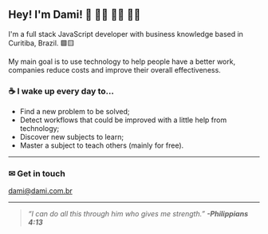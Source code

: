 ## Hey! I'm Dami! 👋 👨‍💻 👨‍🎓 👨‍🏫

I'm a full stack JavaScript developer with business knowledge based in Curitiba, Brazil. 🟩🟨

My main goal is to use technology to help people have a better work, companies reduce costs and improve their overall effectiveness.

### ☕ I wake up every day to...

- Find a new problem to be solved;
- Detect workflows that could be improved with a little help from technology;
- Discover new subjects to learn;
- Master a subject to teach others (mainly for free).
<!-- - Run {bracketz.one}. -->

---

### ✉ Get in touch

<dami@dami.com.br>

<!-- ---

### 🧱 I can build applications using...

#### Languages:

[![HTML5](https://img.shields.io/badge/HTML5-E34F26?style=for-the-badge&logo=html5&logoColor=white)](https://developer.mozilla.org/en-US/docs/Web/Guide/HTML/HTML5) [![CSS3](https://img.shields.io/badge/CSS3-1572B6?style=for-the-badge&logo=css3&logoColor=white)](https://developer.mozilla.org/en-US/docs/Web/CSS) [![JavaScript](https://img.shields.io/badge/JavaScript-F7DF1E?style=for-the-badge&logo=javascript&logoColor=black)](https://developer.mozilla.org/en-US/docs/Web/JavaScript) [![TypeScript](https://img.shields.io/badge/TypeScript-007ACC?style=for-the-badge&logo=typescript&logoColor=white)](https://www.typescriptlang.org/)

#### Libraries and frameworks:

[![ReactJS](https://img.shields.io/badge/React.js-282C34?style=for-the-badge&logo=react&logoColor=61DAFB)](https://reactjs.org/) [![Next.JS](https://img.shields.io/badge/Next.JS-000000?style=for-the-badge&logo=next.js&logoColor=white)](https://nextjs.org/) [![Svelte](https://img.shields.io/badge/Svelte-4A4A55?style=for-the-badge&logo=svelte&logoColor=FF3E00)](https://svelte.dev/) <br />

[![JSON](https://img.shields.io/badge/JSON-000000?style=for-the-badge&logo=json&logoColor=white)](https://www.json.org/json-en.html) [![JWT](https://img.shields.io/badge/JWT-000000?style=for-the-badge&logo=json-web-tokens&logoColor=white)](https://jwt.io/) [![Passport.js](https://img.shields.io/badge/Passport.js-3CFF97?style=for-the-badge&logo=passport&logoColor=black)](http://www.passportjs.org/) <br />
[![NodeJS](https://img.shields.io/badge/Node.js-339933?style=for-the-badge&logo=node.js&logoColor=white)](https://nodejs.org/en/) [![ExpressJS](https://img.shields.io/badge/Express-000000?style=for-the-badge&logo=express&logoColor=white)](https://expressjs.com/) [![Strapi](https://img.shields.io/badge/Strapi-2F2E8B?style=for-the-badge&logo=strapi&logoColor=white)](https://strapi.io/)<br />
[![MongoDB](https://img.shields.io/badge/MongoDB-4EA94B?style=for-the-badge&logo=mongodb&logoColor=white)](https://www.mongodb.com/) [![MySQL](https://img.shields.io/badge/MySQL-4479a1?style=for-the-badge&logo=mysql&logoColor=white)](https://www.mysql.com/)

### 🧰 ...with the help of these tools:

[![VSCode](https://img.shields.io/badge/Visual_Studio_Code-007ACC?style=flat-square&logo=visual-studio-code&logoColor=white)](https://code.visualstudio.com/) [![Postman](https://img.shields.io/badge/Postman-E34F26?style=flat-square&logo=postman&logoColor=white)](https://www.postman.com/) [![GitHub](https://img.shields.io/badge/GitHub-000000?style=flat-square&logo=github&logoColor=white)](https://github.com/dami-i/) [![NPM](https://img.shields.io/badge/npm-f2f2f2?style=flat-square&logo=npm&logoColor=CB0000)](https://www.npmjs.com/) [![Yarn](https://img.shields.io/badge/Yarn-2C8EBB?style=flat-square&logo=yarn&logoColor=white)](https://yarnpkg.com/) [![Webpack](https://img.shields.io/badge/Webpack-8DD6F9?style=flat-square&logo=webpack&logoColor=black)](https://webpack.js.org/) [![Gulp](https://img.shields.io/badge/Gulp-CF4647?style=flat-square&logo=gulp&logoColor=white)](https://gulpjs.com/) <br />
[![Figma](https://img.shields.io/badge/Figma-f24e1e?style=flat-square&logo=figma&logoColor=white)](https://www.figma.com/) [![Adobe Xd](https://img.shields.io/badge/Adobe_Xd-FF61F6?style=flat-square&logo=adobe-xd&logoColor=white)](https://www.adobe.com/products/xd.html) <br />
[![ClickUP](https://img.shields.io/badge/ClickUP-7B68EE?style=flat-square&logo=clickup&logoColor=white)](https://clickup.com/) <br />

### 📖 I'm currently learning:

 [![Postgres](https://img.shields.io/badge/PostgreSQL-316192?style=for-the-badge&logo=postgresql&logoColor=white)](https://www.postgresql.org/) [![Swagger](https://img.shields.io/badge/Swagger-85EA2D?style=for-the-badge&logo=swagger&logoColor=black)](https://swagger.io/) [![Capacitor](https://img.shields.io/badge/Capacitor-119EFF?style=for-the-badge&logo=capacitor&logoColor=black)](https://capacitorjs.com/) [![NativeScript](https://img.shields.io/badge/NativeScript-3655FF?style=for-the-badge&logo=nativescript&logoColor=white)](https://nativescript.org/) [![Flutter](https://img.shields.io/badge/Flutter-02569B?style=for-the-badge&logo=flutter&logoColor=white)](https://flutter.dev/)

#### 📚 ...and intend to learn in a near future:

[![NestJS](https://img.shields.io/badge/NestJS-0E0E10?style=for-the-badge&logo=nestjs&logoColor=E0234E)](https://nestjs.com/) [![AdonisJS](https://img.shields.io/badge/AdonisJS-220052?style=for-the-badge&logo=adonisjs&logoColor=white)](https://adonisjs.com/) [![ElectronJS](https://img.shields.io/badge/Electron-47848F?style=for-the-badge&logo=electron&logoColor=white)](https://www.electronjs.org/) [![D3.JS](https://img.shields.io/badge/D3.JS-f9a03c?style=for-the-badge&logo=d3.js&logoColor=white)](https://d3js.org/) [![TensorFlowJS](https://img.shields.io/badge/TensorFlow.js-425066?style=for-the-badge&logo=tensorflow&logoColor=FF8F00)](https://www.tensorflow.org/js)  [![Meteor](https://img.shields.io/badge/Meteor-DE4F4F?style=for-the-badge&logo=meteor&logoColor=white)](https://www.meteor.com/) <br /> 
[![Jest](https://img.shields.io/badge/Jest-C21325?style=for-the-badge&logo=jest&logoColor=white)](https://jestjs.io/) <br />
[![GraphQL](https://img.shields.io/badge/GraphQL-171E26?style=for-the-badge&logo=graphql&logoColor=E00098)](https://graphql.org/) [![Dgraph](https://img.shields.io/badge/Dgraph-E50695?style=for-the-badge&logo=dgraph&logoColor=white)](https://dgraph.io/) <br />
[![WebRTC](https://img.shields.io/badge/WebRTC-333333?style=for-the-badge&logo=webrtc&logoColor=white)](https://webrtc.org/) [![Socket.io](https://img.shields.io/badge/Socket.io-151515?style=for-the-badge&logo=socket.io&logoColor=white)](https://socket.io/) <br />
[![Docker](https://img.shields.io/badge/Docker-2496ED?style=for-the-badge&logo=docker&logoColor=white)](https://www.docker.com/)<br />
[![Deno](https://img.shields.io/badge/Deno-000000?style=for-the-badge&logo=deno&logoColor=white)](https://deno.land/)

#### ⚡ If you need some of the following technologies for your project, I can learn them fast:

[![Gatsby](https://img.shields.io/badge/Gatsby-663399?style=for-the-badge&logo=gatsby&logoColor=white)](https://www.gatsbyjs.com/) [![VueJS](https://img.shields.io/badge/Vue.js-35495E?style=for-the-badge&logo=vue.js&logoColor=4FC08D)](https://vuejs.org/) [![Ember.js](https://img.shields.io/badge/Ember.js-E04E39?style=for-the-badge&logo=ember.js&logoColor=white)](https://emberjs.com/) <br />
[![.NET](https://img.shields.io/badge/.NET-5C2D91?style=for-the-badge&logo=.net&logoColor=white)](https://dotnet.microsoft.com/) [![C#](https://img.shields.io/badge/C%23-239120?style=for-the-badge&logo=c-sharp&logoColor=white)](https://docs.microsoft.com/en-us/dotnet/csharp/) 

### Side knowledge:

[![Excel](https://img.shields.io/badge/Excel-217346?style=flat-square&logo=microsoft-excel&logoColor=white)](https://github.com/dami-i) [![Access](https://img.shields.io/badge/Access-A4373A?style=flat-square&logo=microsoft-access&logoColor=white)](https://github.com/dami-i) [![VBA](https://img.shields.io/badge/VBA-D83B01?style=flat-square&logo=microsoft-office&logoColor=white)](https://github.com/dami-i) <br />
[![Ableton Live](https://img.shields.io/badge/Ableton_Live-000000?style=flat-square&logo=ableton-live&logoColor=white)](https://www.ableton.com/) <br />
[![Adobe Photoshop](https://img.shields.io/badge/Photoshop-31a8ff?style=flat-square&logo=adobe-photoshop&logoColor=white)](https://github.com/dami-i) [![Adobe Illustrator](https://img.shields.io/badge/Illustrator-ff9a00?style=flat-square&logo=adobe-illustrator&logoColor=white)](https://github.com/dami-i) [![Adobe InDesign](https://img.shields.io/badge/InDesign-ff3366?style=flat-square&logo=adobe-indesign&logoColor=white)](https://github.com/dami-i) [![Affinity Designer](https://img.shields.io/badge/Affinity_Designer-1B72BE?style=flat-square&logo=affinity-designer&logoColor=white)](https://affinity.serif.com/en-us/designer/) <br />
[![Windows](https://img.shields.io/badge/Windows-0078D6?style=flat-square&logo=windows&logoColor=white)](https://github.com/dami-i) [![MacOS](https://img.shields.io/badge/MacOS-eeeeee?style=flat-square&logo=apple&logoColor=black)](https://github.com/dami-i) [![Ubuntu](https://img.shields.io/badge/Ubuntu-E95420?style=flat-square&logo=ubuntu&logoColor=white)](https://github.com/dami-i)

### Currently working on -->

---

> *“I can do all this through him who gives me strength.”*
> ___-Philippians 4:13___
